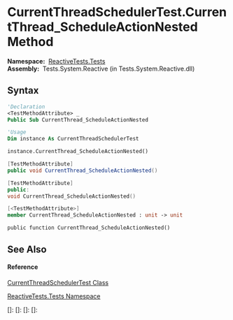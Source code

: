 # CurrentThreadSchedulerTest.CurrentThread\_ScheduleActionNested Method

**Namespace:**  [ReactiveTests.Tests](ReactiveTests.Tests\ReactiveTests.Tests.md)  
**Assembly:**  Tests.System.Reactive (in Tests.System.Reactive.dll)

## Syntax

```vb
'Declaration
<TestMethodAttribute> _
Public Sub CurrentThread_ScheduleActionNested
```

```vb
'Usage
Dim instance As CurrentThreadSchedulerTest

instance.CurrentThread_ScheduleActionNested()
```

```csharp
[TestMethodAttribute]
public void CurrentThread_ScheduleActionNested()
```

```c++
[TestMethodAttribute]
public:
void CurrentThread_ScheduleActionNested()
```

```fsharp
[<TestMethodAttribute>]
member CurrentThread_ScheduleActionNested : unit -> unit 
```

```jscript
public function CurrentThread_ScheduleActionNested()
```

## See Also

#### Reference

[CurrentThreadSchedulerTest Class](CurrentThreadSchedulerTest\CurrentThreadSchedulerTest.md)

[ReactiveTests.Tests Namespace](ReactiveTests.Tests\ReactiveTests.Tests.md)

[]: 
[]: 
[]: 
[]: 